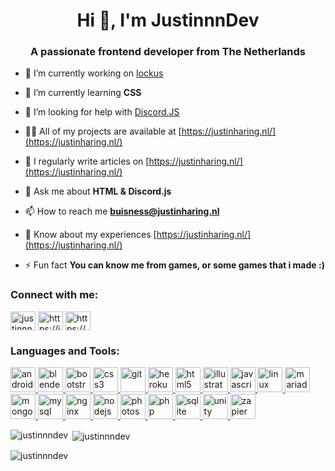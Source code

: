 <h1 align="center">Hi 👋, I'm JustinnnDev</h1>
<h3 align="center">A passionate frontend developer from The Netherlands</h3>

- 🔭 I’m currently working on [Iockus](https://iockussupport.com/)

- 🌱 I’m currently learning **CSS**

- 🤝 I’m looking for help with [Discord.JS](https://discord.js.org/)

- 👨‍💻 All of my projects are available at [https://justinharing.nl/](https://justinharing.nl/)

- 📝 I regularly write articles on [https://justinharing.nl/](https://justinharing.nl/)

- 💬 Ask me about **HTML & Discord.js**

- 📫 How to reach me **buisness@justinharing.nl**

- 📄 Know about my experiences [https://justinharing.nl/](https://justinharing.nl/)

- ⚡ Fun fact **You can know me from games, or some games that i made :)**

<h3 align="left">Connect with me:</h3>
<p align="left">
<a href="https://twitter.com/justinnndev" target="blank"><img align="center" src="https://cdn.jsdelivr.net/npm/simple-icons@3.0.1/icons/twitter.svg" alt="justinnndev" height="30" width="40" /></a>
<a href="https://instagram.com/https://instagram.com/justinnndev" target="blank"><img align="center" src="https://cdn.jsdelivr.net/npm/simple-icons@3.0.1/icons/instagram.svg" alt="https://instagram.com/justinnndev" height="30" width="40" /></a>
<a href="https://www.youtube.com/c/https://www.youtube.com/channel/ucppz4hf7z3ma8va1tg1ojiw" target="blank"><img align="center" src="https://cdn.jsdelivr.net/npm/simple-icons@3.0.1/icons/youtube.svg" alt="https://www.youtube.com/channel/ucppz4hf7z3ma8va1tg1ojiw" height="30" width="40" /></a>
</p>

<h3 align="left">Languages and Tools:</h3>
<p align="left"> <a href="https://developer.android.com" target="_blank"> <img src="https://devicons.github.io/devicon/devicon.git/icons/android/android-original-wordmark.svg" alt="android" width="40" height="40"/> </a> <a href="https://www.blender.org/" target="_blank"> <img src="https://download.blender.org/branding/community/blender_community_badge_white.svg" alt="blender" width="40" height="40"/> </a> <a href="https://getbootstrap.com" target="_blank"> <img src="https://devicons.github.io/devicon/devicon.git/icons/bootstrap/bootstrap-plain.svg" alt="bootstrap" width="40" height="40"/> </a> <a href="https://www.w3schools.com/css/" target="_blank"> <img src="https://devicons.github.io/devicon/devicon.git/icons/css3/css3-original-wordmark.svg" alt="css3" width="40" height="40"/> </a> <a href="https://git-scm.com/" target="_blank"> <img src="https://www.vectorlogo.zone/logos/git-scm/git-scm-icon.svg" alt="git" width="40" height="40"/> </a> <a href="https://heroku.com" target="_blank"> <img src="https://www.vectorlogo.zone/logos/heroku/heroku-icon.svg" alt="heroku" width="40" height="40"/> </a> <a href="https://www.w3.org/html/" target="_blank"> <img src="https://devicons.github.io/devicon/devicon.git/icons/html5/html5-original-wordmark.svg" alt="html5" width="40" height="40"/> </a> <a href="https://www.adobe.com/in/products/illustrator.html" target="_blank"> <img src="https://www.vectorlogo.zone/logos/adobe_illustrator/adobe_illustrator-icon.svg" alt="illustrator" width="40" height="40"/> </a> <a href="https://developer.mozilla.org/en-US/docs/Web/JavaScript" target="_blank"> <img src="https://devicons.github.io/devicon/devicon.git/icons/javascript/javascript-original.svg" alt="javascript" width="40" height="40"/> </a> <a href="https://www.linux.org/" target="_blank"> <img src="https://devicons.github.io/devicon/devicon.git/icons/linux/linux-original.svg" alt="linux" width="40" height="40"/> </a> <a href="https://mariadb.org/" target="_blank"> <img src="https://www.vectorlogo.zone/logos/mariadb/mariadb-icon.svg" alt="mariadb" width="40" height="40"/> </a> <a href="https://www.mongodb.com/" target="_blank"> <img src="https://devicons.github.io/devicon/devicon.git/icons/mongodb/mongodb-original-wordmark.svg" alt="mongodb" width="40" height="40"/> </a> <a href="https://www.mysql.com/" target="_blank"> <img src="https://devicons.github.io/devicon/devicon.git/icons/mysql/mysql-original-wordmark.svg" alt="mysql" width="40" height="40"/> </a> <a href="https://www.nginx.com" target="_blank"> <img src="https://devicons.github.io/devicon/devicon.git/icons/nginx/nginx-original.svg" alt="nginx" width="40" height="40"/> </a> <a href="https://nodejs.org" target="_blank"> <img src="https://devicons.github.io/devicon/devicon.git/icons/nodejs/nodejs-original-wordmark.svg" alt="nodejs" width="40" height="40"/> </a> <a href="https://www.photoshop.com/en" target="_blank"> <img src="https://devicons.github.io/devicon/devicon.git/icons/photoshop/photoshop-plain.svg" alt="photoshop" width="40" height="40"/> </a> <a href="https://www.php.net" target="_blank"> <img src="https://devicons.github.io/devicon/devicon.git/icons/php/php-original.svg" alt="php" width="40" height="40"/> </a> <a href="https://www.sqlite.org/" target="_blank"> <img src="https://www.vectorlogo.zone/logos/sqlite/sqlite-icon.svg" alt="sqlite" width="40" height="40"/> </a> <a href="https://unity.com/" target="_blank"> <img src="https://www.vectorlogo.zone/logos/unity3d/unity3d-icon.svg" alt="unity" width="40" height="40"/> </a> <a href="https://zapier.com" target="_blank"> <img src="https://www.vectorlogo.zone/logos/zapier/zapier-icon.svg" alt="zapier" width="40" height="40"/> </a> </p>

<p><img align="left" src="https://github-readme-stats.vercel.app/api/top-langs?username=justinnndev&show_icons=true&locale=en&layout=compact" alt="justinnndev" /></p>

<p>&nbsp;<img align="center" src="https://github-readme-stats.vercel.app/api?username=justinnndev&show_icons=true&locale=en" alt="justinnndev" /></p>

<p><img align="center" src="https://github-readme-streak-stats.herokuapp.com/?user=justinnndev&" alt="justinnndev" /></p>
